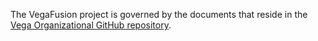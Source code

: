 The VegaFusion project is governed by the documents that reside in the [Vega Organizational GitHub repository](https://github.com/vega/.github/).